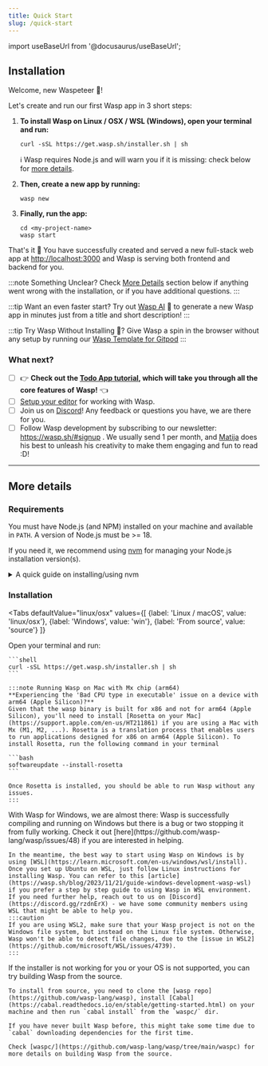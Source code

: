 ```yaml
---
title: Quick Start
slug: /quick-start
---
```


import useBaseUrl from '@docusaurus/useBaseUrl';

## Installation

Welcome, new Waspeteer 🐝!

Let's create and run our first Wasp app in 3 short steps:

1. **To install Wasp on Linux / OSX / WSL (Windows), open your terminal and run:**

   ```shell
   curl -sSL https://get.wasp.sh/installer.sh | sh
   ```

   ℹ️ Wasp requires Node.js and will warn you if it is missing: check below for [more details](#requirements).

2. **Then, create a new app by running:**

   ```shell
   wasp new
   ```

3. **Finally, run the app:**

   ```shell
   cd <my-project-name>
   wasp start
   ```

That's it 🎉 You have successfully created and served a new full-stack web app at [http://localhost:3000](http://localhost:3000) and Wasp is serving both frontend and backend for you.

:::note Something Unclear?
Check [More Details](#more-details) section below if anything went wrong with the installation, or if you have additional questions.
:::

:::tip Want an even faster start?
Try out [Wasp AI](../wasp-ai/creating-new-app.md) 🤖 to generate a new Wasp app in minutes just from a title and short description!
:::

:::tip Try Wasp Without Installing 🤔?
Give Wasp a spin in the browser without any setup by running our [Wasp Template for Gitpod](https://github.com/wasp-lang/gitpod-template)
:::

### What next?

- [ ] 👉 **Check out the [Todo App tutorial](../tutorial/01-create.md), which will take you through all the core features of Wasp!** 👈
- [ ] [Setup your editor](./editor-setup.md) for working with Wasp.
- [ ] Join us on [Discord](https://discord.gg/rzdnErX)! Any feedback or questions you have, we are there for you.
- [ ] Follow Wasp development by subscribing to our newsletter: https://wasp.sh/#signup . We usually send 1 per month, and [Matija](https://github.com/matijaSos) does his best to unleash his creativity to make them engaging and fun to read :D!

---

## More details

### Requirements

You must have Node.js (and NPM) installed on your machine and available in `PATH`.
A version of Node.js must be >= 18.

If you need it, we recommend using [nvm](https://github.com/nvm-sh/nvm) for managing your Node.js installation version(s).

<details>
  <summary style={{cursor: 'pointer', 'textDecoration': 'underline'}}>
    A quick guide on installing/using nvm
  </summary>

  <div>
    Install nvm via your OS package manager (`apt`, `pacman`, `homebrew`, ...) or via the [nvm](https://github.com/nvm-sh/nvm#install--update-script) install script.

    Then, install a version of Node.js that you need:

    ```shell
    nvm install 20
    ```

    Finally, whenever you need to ensure a specific version of Node.js is used, run:

    ```shell
    nvm use 20
    ```

    to set the Node.js version for the current shell session.

    You can run

    ```shell
    node -v
    ```

    to check the version of Node.js currently being used in this shell session.

    Check NVM repo for more details: https://github.com/nvm-sh/nvm.
  </div>
</details>

### Installation

<Tabs
  defaultValue="linux/osx"
  values={[
    {label: 'Linux / macOS', value: 'linux/osx'},
    {label: 'Windows', value: 'win'},
    {label: 'From source', value: 'source'}
  ]}
>
  <TabItem value="linux/osx">
    Open your terminal and run:

    ```shell
    curl -sSL https://get.wasp.sh/installer.sh | sh
    ```

    :::note Running Wasp on Mac with Mx chip (arm64)
    **Experiencing the 'Bad CPU type in executable' issue on a device with arm64 (Apple Silicon)?**
    Given that the wasp binary is built for x86 and not for arm64 (Apple Silicon), you'll need to install [Rosetta on your Mac](https://support.apple.com/en-us/HT211861) if you are using a Mac with Mx (M1, M2, ...). Rosetta is a translation process that enables users to run applications designed for x86 on arm64 (Apple Silicon). To install Rosetta, run the following command in your terminal

    ```bash
    softwareupdate --install-rosetta
    ```

    Once Rosetta is installed, you should be able to run Wasp without any issues.
    :::
  </TabItem>

  <TabItem value="win">
    With Wasp for Windows, we are almost there: Wasp is successfully compiling and running on Windows but there is a bug or two stopping it from fully working. Check it out [here](https://github.com/wasp-lang/wasp/issues/48) if you are interested in helping.

    In the meantime, the best way to start using Wasp on Windows is by using [WSL](https://learn.microsoft.com/en-us/windows/wsl/install). Once you set up Ubuntu on WSL, just follow Linux instructions for installing Wasp. You can refer to this [article](https://wasp.sh/blog/2023/11/21/guide-windows-development-wasp-wsl) if you prefer a step by step guide to using Wasp in WSL environment. If you need further help, reach out to us on [Discord](https://discord.gg/rzdnErX) - we have some community members using WSL that might be able to help you.
    :::caution
    If you are using WSL2, make sure that your Wasp project is not on the Windows file system, but instead on the Linux file system. Otherwise, Wasp won't be able to detect file changes, due to the [issue in WSL2](https://github.com/microsoft/WSL/issues/4739).
    :::
  </TabItem>

  <TabItem value="source">
    If the installer is not working for you or your OS is not supported, you can try building Wasp from the source.

    To install from source, you need to clone the [wasp repo](https://github.com/wasp-lang/wasp), install [Cabal](https://cabal.readthedocs.io/en/stable/getting-started.html) on your machine and then run `cabal install` from the `waspc/` dir.

    If you have never built Wasp before, this might take some time due to `cabal` downloading dependencies for the first time.

    Check [waspc/](https://github.com/wasp-lang/wasp/tree/main/waspc) for more details on building Wasp from the source.
  </TabItem>
</Tabs>
